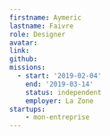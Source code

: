 ```yaml
---
firstname: Aymeric
lastname: Faivre
role: Designer
avatar:
link:
github:
missions:
  - start: '2019-02-04'
    end: '2019-03-14'
    status: independent
    employer: La Zone
startups:
    - mon-entreprise
---
```

